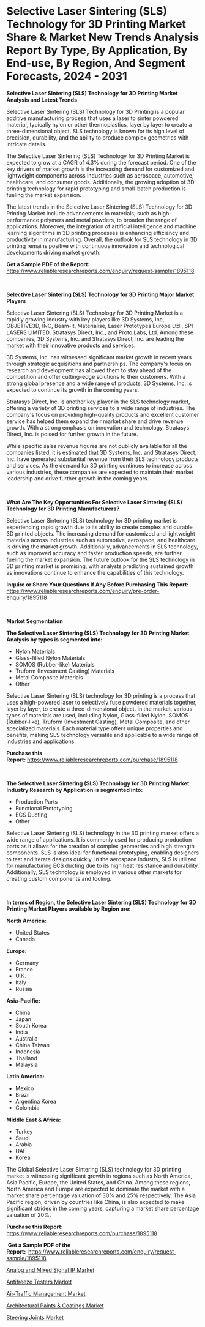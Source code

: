 <p><h1>Selective Laser Sintering (SLS) Technology for 3D Printing Market Share & Market New Trends Analysis Report By Type, By Application, By End-use, By Region, And Segment Forecasts, 2024 - 2031</h1></p><p><strong>Selective Laser Sintering (SLS) Technology for 3D Printing Market Analysis and Latest Trends</strong></p>
<p><p>Selective Laser Sintering (SLS) Technology for 3D Printing is a popular additive manufacturing process that uses a laser to sinter powdered material, typically nylon or other thermoplastics, layer by layer to create a three-dimensional object. SLS technology is known for its high level of precision, durability, and the ability to produce complex geometries with intricate details.</p><p>The Selective Laser Sintering (SLS) Technology for 3D Printing Market is expected to grow at a CAGR of 4.3% during the forecast period. One of the key drivers of market growth is the increasing demand for customized and lightweight components across industries such as aerospace, automotive, healthcare, and consumer goods. Additionally, the growing adoption of 3D printing technology for rapid prototyping and small-batch production is fueling the market expansion.</p><p>The latest trends in the Selective Laser Sintering (SLS) Technology for 3D Printing Market include advancements in materials, such as high-performance polymers and metal powders, to broaden the range of applications. Moreover, the integration of artificial intelligence and machine learning algorithms in 3D printing processes is enhancing efficiency and productivity in manufacturing. Overall, the outlook for SLS technology in 3D printing remains positive with continuous innovation and technological developments driving market growth.</p></p>
<p><strong>Get a Sample PDF of the Report:&nbsp;</strong> <a href="https://www.reliableresearchreports.com/enquiry/request-sample/1895118">https://www.reliableresearchreports.com/enquiry/request-sample/1895118</a></p>
<p>&nbsp;</p>
<p><strong>Selective Laser Sintering (SLS) Technology for 3D Printing Major Market Players</strong></p>
<p><p>Selective Laser Sintering (SLS) Technology for 3D Printing Market is a rapidly growing industry with key players like 3D Systems, Inc, OBJETIVE3D, INC, Beam-it, Materialise, Laser Prototypes Europe Ltd., SPI LASERS LIMITED, Stratasys Direct, Inc., and Proto Labs, Ltd. Among these companies, 3D Systems, Inc. and Stratasys Direct, Inc. are leading the market with their innovative products and services.</p><p>3D Systems, Inc. has witnessed significant market growth in recent years through strategic acquisitions and partnerships. The company's focus on research and development has allowed them to stay ahead of the competition and offer cutting-edge solutions to their customers. With a strong global presence and a wide range of products, 3D Systems, Inc. is expected to continue its growth in the coming years.</p><p>Stratasys Direct, Inc. is another key player in the SLS technology market, offering a variety of 3D printing services to a wide range of industries. The company's focus on providing high-quality products and excellent customer service has helped them expand their market share and drive revenue growth. With a strong emphasis on innovation and technology, Stratasys Direct, Inc. is poised for further growth in the future.</p><p>While specific sales revenue figures are not publicly available for all the companies listed, it is estimated that 3D Systems, Inc. and Stratasys Direct, Inc. have generated substantial revenue from their SLS technology products and services. As the demand for 3D printing continues to increase across various industries, these companies are expected to maintain their market leadership and drive further growth in the coming years.</p></p>
<p>&nbsp;</p>
<p><strong>What Are The Key Opportunities For Selective Laser Sintering (SLS) Technology for 3D Printing Manufacturers?</strong></p>
<p><p>Selective Laser Sintering (SLS) technology for 3D printing market is experiencing rapid growth due to its ability to create complex and durable 3D printed objects. The increasing demand for customized and lightweight materials across industries such as automotive, aerospace, and healthcare is driving the market growth. Additionally, advancements in SLS technology, such as improved accuracy and faster production speeds, are further fueling the market expansion. The future outlook for the SLS technology in 3D printing market is promising, with analysts predicting sustained growth as innovations continue to enhance the capabilities of this technology.</p></p>
<p><strong>Inquire or Share Your Questions If Any Before Purchasing This Report:</strong> <a href="https://www.reliableresearchreports.com/enquiry/pre-order-enquiry/1895118">https://www.reliableresearchreports.com/enquiry/pre-order-enquiry/1895118</a></p>
<p>&nbsp;</p>
<p><strong>Market Segmentation</strong></p>
<p><strong>The Selective Laser Sintering (SLS) Technology for 3D Printing Market Analysis by types is segmented into:</strong></p>
<p><ul><li>Nylon Materials</li><li>Glass-filled Nylon Materials</li><li>SOMOS (Rubber-like) Materials</li><li>Truform (Investment Casting) Materials</li><li>Metal Composite Materials</li><li>Other</li></ul></p>
<p><p>Selective Laser Sintering (SLS) technology for 3D printing is a process that uses a high-powered laser to selectively fuse powdered materials together, layer by layer, to create a three-dimensional object. In the market, various types of materials are used, including Nylon, Glass-filled Nylon, SOMOS (Rubber-like), Truform (Investment Casting), Metal Composite, and other specialized materials. Each material type offers unique properties and benefits, making SLS technology versatile and applicable to a wide range of industries and applications.</p></p>
<p><strong>Purchase this Report:&nbsp;</strong><a href="https://www.reliableresearchreports.com/purchase/1895118">https://www.reliableresearchreports.com/purchase/1895118</a></p>
<p>&nbsp;</p>
<p><strong>The Selective Laser Sintering (SLS) Technology for 3D Printing Market Industry Research by Application is segmented into:</strong></p>
<p><ul><li>Production Parts</li><li>Functional Prototyping</li><li>ECS Ducting</li><li>Other</li></ul></p>
<p><p>Selective Laser Sintering (SLS) technology in the 3D printing market offers a wide range of applications. It is commonly used for producing production parts as it allows for the creation of complex geometries and high strength components. SLS is also ideal for functional prototyping, enabling designers to test and iterate designs quickly. In the aerospace industry, SLS is utilized for manufacturing ECS ducting due to its high heat resistance and durability. Additionally, SLS technology is employed in various other markets for creating custom components and tooling.</p></p>
<p>&nbsp;</p>
<p><strong>In terms of Region, the Selective Laser Sintering (SLS) Technology for 3D Printing Market Players available by Region are:</strong></p>
<p>
    <p> <strong> North America: </strong>
        <ul>
            <li>United States</li>
            <li>Canada</li>
        </ul>
        </p> 
    <p> <strong> Europe: </strong>
        <ul>
            <li>Germany</li>
            <li>France</li>
            <li>U.K.</li>
            <li>Italy</li>
            <li>Russia</li>
        </ul>
        </p> 
    <p> <strong> Asia-Pacific: </strong>
        <ul>
            <li>China</li>
            <li>Japan</li>
            <li>South Korea</li>
            <li>India</li>
            <li>Australia</li>
            <li>China Taiwan</li>
            <li>Indonesia</li>
            <li>Thailand</li>
            <li>Malaysia</li>
        </ul>
        </p> 
    <p> <strong> Latin America: </strong>
        <ul>
            <li>Mexico</li>
            <li>Brazil</li>
            <li>Argentina Korea</li>
            <li>Colombia</li>
        </ul>
        </p> 
    <p> <strong> Middle East & Africa: </strong>
        <ul>
            <li>Turkey</li>
            <li>Saudi</li>
            <li>Arabia</li>
            <li>UAE</li>
            <li>Korea</li>
        </ul>
    </p>
    </p>
<p><p>The Global Selective Laser Sintering (SLS) technology for 3D printing market is witnessing significant growth in regions such as North America, Asia Pacific, Europe, the United States, and China. Among these regions, North America and Europe are expected to dominate the market with a market share percentage valuation of 30% and 25% respectively. The Asia Pacific region, driven by countries like China, is also expected to make significant strides in the coming years, capturing a market share percentage valuation of 20%.</p></p>
<p><strong>Purchase this Report: </strong><a href="https://www.reliableresearchreports.com/purchase/1895118">https://www.reliableresearchreports.com/purchase/1895118</a></p>
<p>&nbsp;<strong>Get a Sample PDF of the Report:&nbsp;&nbsp;</strong><a href="https://www.reliableresearchreports.com/enquiry/request-sample/1895118">https://www.reliableresearchreports.com/enquiry/request-sample/1895118</a></p>
<p><strong></strong></p>
<p><p><a href="https://picayune-night-cbd.notion.site/Analog-and-Mixed-Signal-IP-Market-Size-Market-Share-and-Global-Market-Analysis-Report-2024-2031-1efa0f991b4b47f9b249c1dc976f8be5">Analog and Mixed Signal IP Market</a></p><p><a href="https://view.publitas.com/reportprime-1/antifreeze-testers-market-size-share-trends-analysis-report-by-material-by-type-by-end-user-by-region-and-segment-forecasts-2024-2031/">Antifreeze Testers Market</a></p><p><a href="https://butternut-bug-553.notion.site/Air-Traffic-Management-Market-Size-Growing-and-Forecasted-for-period-from-2024-2031-and-provides-c-0336b85f44d54c04bd2e05731341ba6f">Air-Traffic Management Market</a></p><p><a href="https://funky-papaya-cf4.notion.site/Architectural-Paints-Coatings-Market-Insights-Market-Players-and-Forecast-Till-2031-b7377f4f07b74b30aed36ed2c9aefe18">Architectural Paints & Coatings Market</a></p><p><a href="https://view.publitas.com/reportprime-1/steering-joints-market-with-the-goal-of-estimating-the-market-size-and-future-growth-potential-of-various-market-segments-based-on-component-applications-end-user-and-region/">Steering Joints Market</a></p></p>